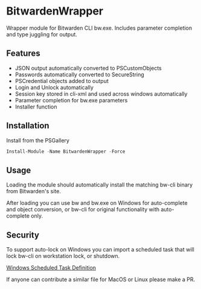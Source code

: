 # BitwardenWrapper
Wrapper module for Bitwarden CLI bw.exe. Includes parameter completion and type juggling for output.

## Features

* JSON output automatically converted to PSCustomObjects
* Passwords automatically converted to SecureString
* PSCredential objects added to output
* Login and Unlock automatically
* Session key stored in cli-xml and used across windows automatically
* Parameter completion for bw.exe parameters
* Installer function

## Installation
Install from the PSGallery

```powershell
Install-Module -Name BitwardenWrapper -Force
```
## Usage
Loading the module should automatically install the matching bw-cli binary from Bitwarden's site.

After loading you can use bw and bw.exe on Windows for auto-complete and object conversion, or bw-cli
for original functionality with auto-complete only.

## Security
To support auto-lock on Windows you can import a scheduled task that will lock bw-cli on workstation
lock, or shutdown.

[Windows Scheduled Task Definition](task/Bitwarden%20CLI%20Auto-Lock.xml)

If anyone can contribute a similar file for MacOS or Linux please make a PR.
